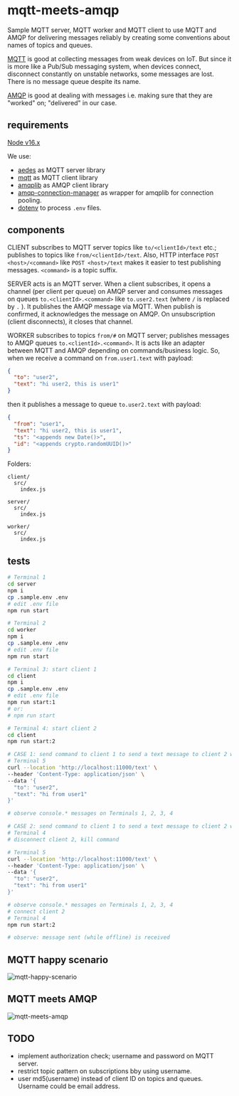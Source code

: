 # mqtt-meets-amqp

Sample MQTT server, MQTT worker and MQTT client to use MQTT and AMQP for delivering messages reliably by creating some conventions about names of topics and queues.

[MQTT](https://en.wikipedia.org/wiki/MQTT) is good at collecting messages from weak devices on IoT. But since it is more like a Pub/Sub messaging system, when devices connect, disconnect constantly on unstable networks, some messages are lost. There is no message queue despite its name.

[AMQP](https://en.wikipedia.org/wiki/Advanced_Message_Queuing_Protocol) is good at dealing with messages i.e. making sure that they are "worked" on; "delivered" in our case.

## requirements

[Node v16.x](https://nodejs.org/en)

We use:

* [aedes](https://www.npmjs.com/package/aedes) as MQTT server library
* [mqtt](https://www.npmjs.com/package/mqtt) as MQTT client library
* [amqplib](https://www.npmjs.com/package/amqplib) as AMQP client library
* [amqp-connection-manager](https://www.npmjs.com/package/amqp-connection-manager) as wrapper for amqplib for connection pooling.
* [dotenv](https://www.npmjs.com/package/dotenv) to process `.env` files.

## components

CLIENT subscribes to MQTT server topics like `to/<clientId>/text` etc.; publishes to topics like `from/<clientId>/text`. Also, HTTP interface `POST <host>/<command>` like `POST <host>/text` makes it easier to test publishing messages. `<command>` is a topic suffix.

SERVER acts is an MQTT server. When a client subscribes, it opens a channel (per client per queue) on AMQP server and consumes messages on queues `to.<clientId>.<command>` like `to.user2.text` (where `/` is replaced by `.` ). It publishes the AMQP message via MQTT. When publish is confirmed, it acknowledges the message on AMQP. On unsubscription (client disconnects), it closes that channel.

WORKER subscribes to topics `from/#` on MQTT server; publishes messages to AMQP queues `to.<clientId>.<command>`. It is acts like an adapter between MQTT and AMQP depending on commands/business logic. So, when we receive a command on `from.user1.text` with payload:

```json
{
  "to": "user2",
  "text": "hi user2, this is user1"
}
```

then it publishes a message to queue `to.user2.text` with payload:

```json
{
  "from": "user1",
  "text": "hi user2, this is user1",
  "ts": "<appends new Date()>",
  "id": "<appends crypto.randomUUID()>"
}
```

Folders:

```plain
client/
  src/
    index.js

server/
  src/
    index.js

worker/
  src/
    index.js
```

## tests

```sh
# Terminal 1
cd server
npm i
cp .sample.env .env
# edit .env file
npm run start

# Terminal 2
cd worker
npm i
cp .sample.env .env
# edit .env file
npm run start

# Terminal 3: start client 1
cd client
npm i
cp .sample.env .env
# edit .env file
npm run start:1
# or:
# npm run start

# Terminal 4: start client 2
cd client
npm run start:2

# CASE 1: send command to client 1 to send a text message to client 2 when all components are online
# Terminal 5
curl --location 'http://localhost:11000/text' \
--header 'Content-Type: application/json' \
--data '{
  "to": "user2",
  "text": "hi from user1"
}'

# observe console.* messages on Terminals 1, 2, 3, 4

# CASE 2: send command to client 1 to send a text message to client 2 when client 2 is offline
# Terminal 4
# disconnect client 2, kill command

# Terminal 5
curl --location 'http://localhost:11000/text' \
--header 'Content-Type: application/json' \
--data '{
  "to": "user2",
  "text": "hi from user1"
}'

# observe console.* messages on Terminals 1, 2, 3, 4
# connect client 2
# Terminal 4
npm run start:2

# observe: message sent (while offline) is received
```

## MQTT happy scenario

![mqtt-happy-scenario](./mqtt-happy-scenario.png)

## MQTT meets AMQP

![mqtt-meets-amqp](./mqtt-meets-amqp.png)

## TODO

* implement authorization check; username and password on MQTT server.
* restrict topic pattern on subscriptions bby using username.
* user md5(username) instead of client ID on topics and queues. Username could be email address.
